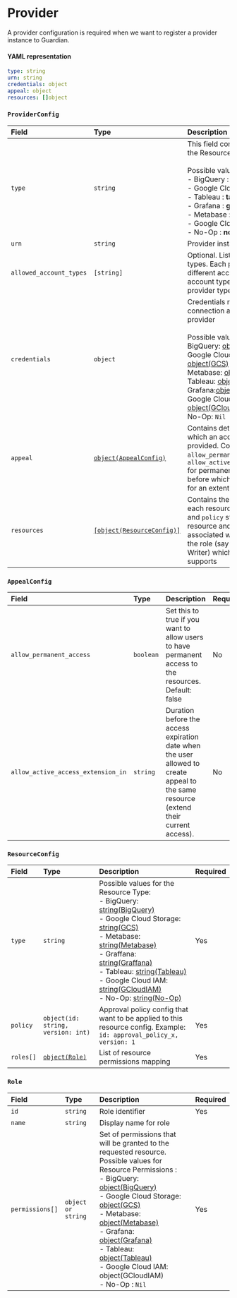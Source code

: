 # Provider

A provider configuration is required when we want to register a provider instance to Guardian.

#### YAML representation

```yaml
type: string
urn: string
credentials: object
appeal: object
resources: []object
```

### `ProviderConfig`
| Field | Type | Description | Required | 
| :----- | :---- | :------ | :------ | 
| `type`| `string` | This field conatains the name of the Resource Provider<br/><br/> Possible values can be:<br/> - BigQuery : **bigquery** <br/> - Google Cloud Storage : **gcs** <br/> - Tableau : **tableau** <br/> - Grafana : **grafana** <br/> - Metabase : **metabase** <br/> - Google Cloud IAM : **gcloud_iam** <br/> - No-Op : **noop**| Yes |
| `urn`| `string` | Provider instance identifier   | Yes | 
| `allowed_account_types` | `[string]` | Optional. List of allowed account types. Each provider could have different account types, but `user` account type is applicable for any provider type | No | 
| `credentials` | `object`| Credentials required to setup connection and access the provider <br/> <br/>  Possible values: <br/> BigQuery: [object(BigQuery)](../providers/bigquery.md#bigquerycredentials) <br/> Google Cloud Storage : [object(GCS)](../providers/gcs#gcs-credentials) <br/> Metabase: [object(Metabase)](../providers/metabase.md#metabasecredentials) <br/>Tableau: [object(Tableau)](../providers/tableau.md#tableau-credentials)<br/>Grafana:[object(Grafana)](../providers/grafana.md#grafanacredentials)<br/>Google Cloud IAM: [object(GCloudIAM)](../providers/gcloud_iam.md#gcloudiamcredentials)<br/>No-Op: `Nil`| Yes | 
| `appeal`      | [`object(AppealConfig)`](provider.md#appealconfig) | Contains details of the tenure for which an access for a resource is provided. Contains two fields `allow_permanent_access` and `allow_active_access_extension_in` for permanent access and time before which the user can appeal for an extention | Yes | 
| `resources` | [`[object(ResourceConfig)]`](provider.md#resourceconfig) | Contains the configurations for each resource . The fields `type` and `policy` stores the type of resource and the policy associated with it. `Roles` conatins the role (say Viewer, Editor, Writer) which the resource supports | Yes |


### `AppealConfig`

| Field | Type | Description | Required | 
| :----- | :---- | :------ | :------ | 
| `allow_permanent_access`| `boolean` | Set this to true if you want to allow users to have permanent access to the resources. Default: false | No |
| `allow_active_access_extension_in` | `string` | Duration before the access expiration date when the user allowed to create appeal to the same resource \(extend their current access\). | No |

### `ResourceConfig`

| Field | Type | Description | Required | 
| :----- | :--------- | :---------- | :------ | 
| `type`    | `string` | Possible values for the Resource Type:<br/> - BigQuery: [string(BigQuery)](../providers/bigquery.md#bigqueryresourcetype) <br/> - Google Cloud Storage: [string(GCS)](../providers/gcs#gcs-resource-types)<br/> - Metabase: [string(Metabase)](../providers/metabase.md#metabaseresourcetype) <br/> - Graffana: [string(Graffana)](../providers/grafana.md#grafanaresourcetype) <br/> - Tableau: [string(Tableau)](../providers/tableau.md#grafana-resource-type) <br/> - Google Cloud IAM: [string(GCloudIAM)](../providers/gcloud_iam.md#gcloudiamresourcetype) <br/> - No-Op: [string(No-Op)](../providers/noop)  | Yes|
| `policy`  | `object(id: string, version: int)` | Approval policy config that want to be applied to this resource config. Example: `id: approval_policy_x, version: 1` |Yes|
| `roles[]` | [`object(Role)`](provider.md#role) |List of resource permissions mapping|Yes|

### `Role`

| Field | Type | Description | Required | 
| :----- | :---- | :------ | :------ | 
| `id` | `string` | Role identifier| Yes |
| `name`| `string` | Display name for role| |
| `permissions[]` | `object or string` | Set of permissions that will be granted to the requested resource.<br/> Possible values for Resource Permissions :<br/> - BigQuery: [object(BigQuery)](../providers/bigquery.md#bigqueryresourcepermission) <br/>- Google Cloud Storage: [object(GCS)](../providers/gcs#gcs-resource-permission) <br/>- Metabase: [object(Metabase)](../providers/metabase.md#metabaseresourcepermission) <br/>- Grafana: [object(Grafana)](../providers/grafana.md#grafanaresourcepermission) <br/>- Tableau: [object(Tableau)](../providers/tableau.md#table-resource-permission) <br/> - Google Cloud IAM: object(GCloudIAM) <br/>- No-Op : `Nil`| Yes |